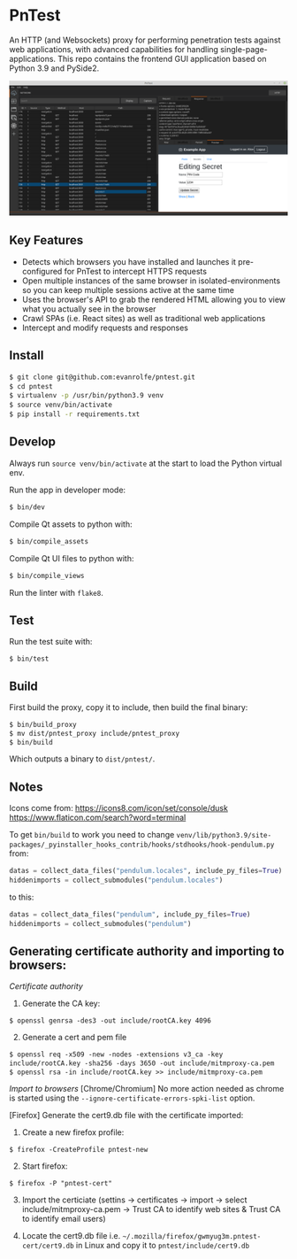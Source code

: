 # PnTest

An HTTP (and Websockets) proxy for performing penetration tests against web applications, with advanced capabilities for handling single-page-applications. This repo contains the frontend GUI application based on Python 3.9 and PySide2.

![](./screenshot.png)

## Key Features

- Detects which browsers you have installed and launches it pre-configured for PnTest to intercept HTTPS requests
- Open multiple instances of the same browser in isolated-environments so you can keep multiple sessions active at the same time
- Uses the browser's API to grab the rendered HTML allowing you to view what you actually see in the browser
- Crawl SPAs (i.e. React sites) as well as traditional web applications
- Intercept and modify requests and responses

## Install
```bash
$ git clone git@github.com:evanrolfe/pntest.git
$ cd pntest
$ virtualenv -p /usr/bin/python3.9 venv
$ source venv/bin/activate
$ pip install -r requirements.txt
```

## Develop
Always run `source venv/bin/activate` at the start to load the Python virtual env.

Run the app in developer mode:
```bash
$ bin/dev
```

Compile Qt assets to python with:
```bash
$ bin/compile_assets
```

Compile Qt UI files to python with:
```bash
$ bin/compile_views
```

Run the linter with `flake8`.

## Test
Run the test suite with:
```
$ bin/test
```

## Build
First build the proxy, copy it to include, then build the final binary:
```
$ bin/build_proxy
$ mv dist/pntest_proxy include/pntest_proxy
$ bin/build
```
Which outputs a binary to `dist/pntest/`.

## Notes
Icons come from:
https://icons8.com/icon/set/console/dusk
https://www.flaticon.com/search?word=terminal

To get `bin/build` to work you need to change `venv/lib/python3.9/site-packages/_pyinstaller_hooks_contrib/hooks/stdhooks/hook-pendulum.py` from:
```python
datas = collect_data_files("pendulum.locales", include_py_files=True)
hiddenimports = collect_submodules("pendulum.locales")

```
to this:
```python
datas = collect_data_files("pendulum", include_py_files=True)
hiddenimports = collect_submodules("pendulum")
```

## Generating certificate authority and importing to browsers:
*Certificate authority*
1. Generate the CA key:
```
$ openssl genrsa -des3 -out include/rootCA.key 4096
```
2. Generate a cert and pem file
```
$ openssl req -x509 -new -nodes -extensions v3_ca -key include/rootCA.key -sha256 -days 3650 -out include/mitmproxy-ca.pem
$ openssl rsa -in include/rootCA.key >> include/mitmproxy-ca.pem
```

*Import to browsers*
[Chrome/Chromium] No more action needed as chrome is started using the `--ignore-certificate-errors-spki-list` option.

[Firefox] Generate the cert9.db file with the certificate imported:

1. Create a new firefox profile:
```
$ firefox -CreateProfile pntest-new
```

2. Start firefox:
```
$ firefox -P "pntest-cert"
```

3. Import the certiciate (settins -> certificates -> import -> select include/mitmproxy-ca.pem -> Trust CA to identify web sites & Trust CA to identify email users)

4. Locate the cert9.db file i.e. `~/.mozilla/firefox/gwmyug3m.pntest-cert/cert9.db` in Linux and copy it to `pntest/include/cert9.db`
